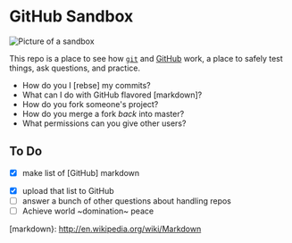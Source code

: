 GitHub Sandbox
==============

![Picture of a sandbox](http://sagacious.us/sandbox/sandbox.png "Time to play in the sand!")

This repo is a place to see how [`git`] and [GitHub](https://github.com/) work, a place to safely test things, ask questions, and practice.
* How do you I [rebse] my commits?
* What can I do with GitHub flavored [markdown]?
* How do you fork someone's project?
* How do you merge a fork *back* into master?
* What permissions can you give other users?

To Do
-----
- [x] make list of [GitHub] markdown
* [x] upload that list to GitHub
* [ ] answer a bunch of other questions about handling repos
* [ ] Achieve world ~domination~ peace

[`git`]: https://www.kernel.org/pub/software/scm/git/docs/
[rebase]: http://git-scm.com/book/en/Git-Branching-Rebasing
[markdown}: http://en.wikipedia.org/wiki/Markdown
